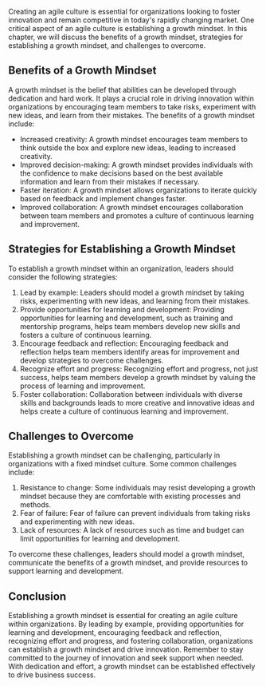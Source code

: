 
Creating an agile culture is essential for organizations looking to foster innovation and remain competitive in today's rapidly changing market. One critical aspect of an agile culture is establishing a growth mindset. In this chapter, we will discuss the benefits of a growth mindset, strategies for establishing a growth mindset, and challenges to overcome.

Benefits of a Growth Mindset
----------------------------

A growth mindset is the belief that abilities can be developed through dedication and hard work. It plays a crucial role in driving innovation within organizations by encouraging team members to take risks, experiment with new ideas, and learn from their mistakes. The benefits of a growth mindset include:

* Increased creativity: A growth mindset encourages team members to think outside the box and explore new ideas, leading to increased creativity.
* Improved decision-making: A growth mindset provides individuals with the confidence to make decisions based on the best available information and learn from their mistakes if necessary.
* Faster iteration: A growth mindset allows organizations to iterate quickly based on feedback and implement changes faster.
* Improved collaboration: A growth mindset encourages collaboration between team members and promotes a culture of continuous learning and improvement.

Strategies for Establishing a Growth Mindset
--------------------------------------------

To establish a growth mindset within an organization, leaders should consider the following strategies:

1. Lead by example: Leaders should model a growth mindset by taking risks, experimenting with new ideas, and learning from their mistakes.
2. Provide opportunities for learning and development: Providing opportunities for learning and development, such as training and mentorship programs, helps team members develop new skills and fosters a culture of continuous learning.
3. Encourage feedback and reflection: Encouraging feedback and reflection helps team members identify areas for improvement and develop strategies to overcome challenges.
4. Recognize effort and progress: Recognizing effort and progress, not just success, helps team members develop a growth mindset by valuing the process of learning and improvement.
5. Foster collaboration: Collaboration between individuals with diverse skills and backgrounds leads to more creative and innovative ideas and helps create a culture of continuous learning and improvement.

Challenges to Overcome
----------------------

Establishing a growth mindset can be challenging, particularly in organizations with a fixed mindset culture. Some common challenges include:

1. Resistance to change: Some individuals may resist developing a growth mindset because they are comfortable with existing processes and methods.
2. Fear of failure: Fear of failure can prevent individuals from taking risks and experimenting with new ideas.
3. Lack of resources: A lack of resources such as time and budget can limit opportunities for learning and development.

To overcome these challenges, leaders should model a growth mindset, communicate the benefits of a growth mindset, and provide resources to support learning and development.

Conclusion
----------

Establishing a growth mindset is essential for creating an agile culture within organizations. By leading by example, providing opportunities for learning and development, encouraging feedback and reflection, recognizing effort and progress, and fostering collaboration, organizations can establish a growth mindset and drive innovation. Remember to stay committed to the journey of innovation and seek support when needed. With dedication and effort, a growth mindset can be established effectively to drive business success.
